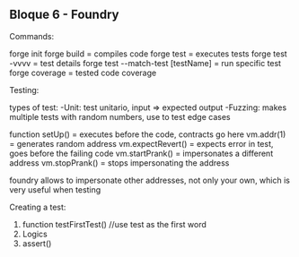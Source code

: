 ## Bloque 6 - Foundry

Commands:

forge init 
forge build                        = compiles code
forge test                         = executes tests
forge test -vvvv                   = test details
forge test --match-test [testName] = run specific test
forge coverage                     = tested code coverage 

Testing:

types of test: 
-Unit: test unitario, input => expected output
-Fuzzing: makes multiple tests with random numbers, use to test edge cases

  
function setUp() = executes before the code, contracts go here
vm.addr(1) = generates random address
vm.expectRevert() = expects error in test, goes before the failing code
vm.startPrank() = impersonates a different address
vm.stopPrank() = stops impersonating the address

foundry allows to impersonate other addresses, not only your own, which is very useful when testing

Creating a test:

1. function testFirstTest() //use test as the first word
2. Logics
3. assert()
